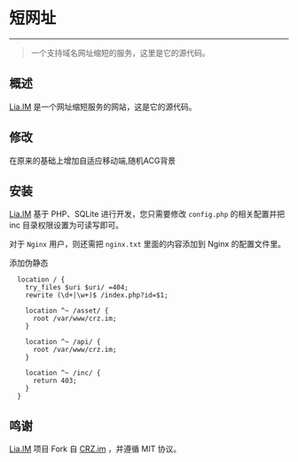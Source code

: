# 短网址
---
> 一个支持域名网址缩短的服务，这里是它的源代码。

## 概述
[Lia.IM](https://Lia.IM) 是一个网址缩短服务的网站，这是它的源代码。

## 修改

在原来的基础上增加自适应移动端,随机ACG背景

## 安装
[Lia.IM](https://Lia.IM) 基于 PHP、SQLite 进行开发，您只需要修改 `config.php` 的相关配置并把 inc 目录权限设置为可读写即可。

对于 `Nginx` 用户，则还需把 `nginx.txt` 里面的内容添加到 Nginx 的配置文件里。

添加伪静态
```
  location / {
    try_files $uri $uri/ =404;
    rewrite (\d+|\w+)$ /index.php?id=$1;

    location ^~ /asset/ {
      root /var/www/crz.im;
    }

    location ^~ /api/ {
      root /var/www/crz.im;
    }

    location ^~ /inc/ {
      return 403;
    }
  }
```

## 鸣谢
[Lia.IM](https://Lia.IM) 项目 Fork 自 [CRZ.im](https://github.com/Caringor/CRZ.im/) ，并遵循 MIT 协议。
